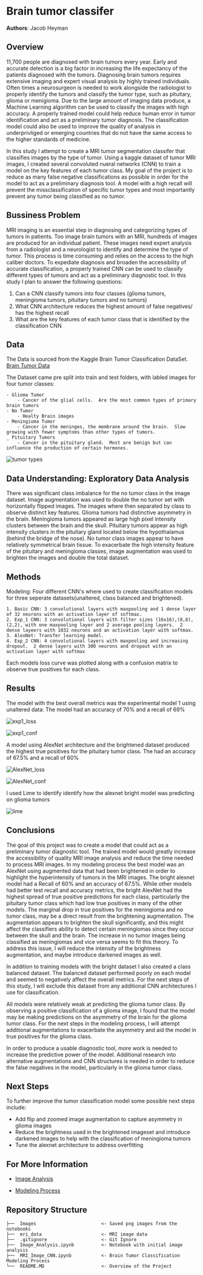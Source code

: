 # Brain tumor classifer


**Authors**: Jacob Heyman


## Overview
11,700 people are diagnosed with brain tumors every year. Early and accurate detection is a big factor in increasing the life expectancy of the patients diagnosed with the tumors. Diagnosing brain tumors requires extensive imaging and expert visual analysis by highly trained individuals. Often times a neurosurgeon is needed to work alongside the radiologist to properly identify the tumors and classify the tumor type, such as pituitary, glioma or menigioma. Due to the large amount of imaging data produce, a Machine Learning algorithm can be used to classify the images with high accuracy. A properly trained model could help reduce human error in tumor identification and act as a preliminary tumor diagnosis. The classification model could also be used to improve the quality of analysis in underprivliged or emerging countries that do not have the same access to the higher standards of medicine.  

In this study I attempt to create a MRI tumor segmentation classifer that classifies images by the type of tumor.  Using a kaggle dataset of tumor MRI images, I created several convoluted nueral networks (CNN) to train a model on the key features of each tumor class.  My goal of the project is to reduce as many false negative classifications as possible in order for the model to act as a preliminary diagnosis tool. A model with a high recall will prevent the missclassification of specific tumor types and most importantly prevent any tumor being classified as no tumor. 




## Bussiness Problem 
MRI imaging is an essential step in diagnosing and categorizing types of tumors in patients.  Too image brain tumors with an MRI, hundreds of images are produced for an individual patient.  These images need expert analysis from a radiologist and a neurologist to identify and determine the type of tumor.  This process is time consuming and relies on the access to the high caliber doctors. To expediate diagnosis and broaden the accessibility of accurate classification, a properly trained CNN can be used to classify different types of tumors and act as a preliminary diagnostic tool.  In this study I plan to answer the following questions:
 
1. Can a CNN classify tumors into four classes (glioma tumors, meningioma tumors, pituitary tumors and no tumors)
2. What CNN architecture reduces the highest amount of false negatives/ has the highest recall
3. What are the key features of each tumor class that is identified by the classification CNN




## Data
The Data is sourced from the Kaggle Brain Tumor Classification DataSet.  [Brain Tumor Data](https://www.kaggle.com/sartajbhuvaji/brain-tumor-classification-mri)

The Dataset came pre split into train and test folders, with labled images for four tumor classes:
    
    - Glioma Tumor
        - Cancer of the glial cells.  Are the most common types of primary brain tumors 
    - No Tumor
        - Healty Brain images
    - Meningioma Tumor
        - Cancer in the meninges, the membrane around the brain.  Slow growing with fewer symptoms than other types of tumors.
    _ Pituitary Tumors
        - Cancer in the pituitary gland.  Most are benign but can influence the production of certain hormones.

![tumor types](./images/Tumor_types.png)


## Data Understanding: Exploratory Data Analysis
There was significant class imbalance for the no tumor class in the image dataset.  Image augmentation was used to double the no tumor set with horizontally flipped images.  The images where then separated by class to observe distinct key features.  Glioma tumors had distinctive asymmetry in the brain.  Meningioma tumors appeared as large high pixel intensity clusters between the brain and the skull.  Pituitary tumors appear as high intensity clusters in the pituitary gland located below the hypothalamus (behind the bridge of the nose).  No tumor class images appear to have relatively symmetrical brain tissue.   To exacerbate the high intensity feature of the pituitary and meningioma classes, image augmentation was used to brighten the images and double the total dataset.  

## Methods
Modeling: 
Four different CNN's where used to create classification models for three seperate datasets(unaltered, class balanced and brightened).
    
    1. Basic CNN: 3 convolutional layers with maxpooling and 1 dense layer of 32 neurons with an activation layer of softmax.
    2. Exp_1 CNN: 3 convolutional layers with filter sizes (16x16),(8,8),(2,2), with one maxpooling layer and 2 average pooling layers.  2 dense layeers with 1032 neurons and an activation layer with softmax.
    3. AlexNet: Transfer learning model. 
    4. Exp_2 CNN: 4 convolutional layers with maxpooling and increasing dropout.  2 dense layers with 300 neurons and dropout with an activation layer with softmax
    
Each models loss curve was plotted along with a confusion matrix to observe true positives for each class.
    



## Results

The model with the best overall metrics was the experimental model 1 using unaltered data:
The model had an accuracy of 70% and a recall of 69%

![exp1_loss](./images/EXP_1_loss_plot.png)

![exp1_conf](./images/exp_1_confusion.png)

A model using AlexNet architecture and the brightened dataset produced the highest true positives for the pituitary tumor class.
The had an accuracy of 67.5% and a recall of 60%

![AlexNet_loss](./images/AlexNet_bright_loss.png)

![AlexNet_conf](./images/AlexNet_bright_confusion.png)

I used Lime to identify identify how the alexnet bright model was predicting on glioma tumors

![lime](./images/lime_glioma.png)




## Conclusions

The goal of this project was to create a model that could act as a preliminary tumor diagnostic tool. The trained model would greatly increase the accessibility of quality MRI image analysis and reduce the time needed to process MRI images. In my modeling process the best model was an AlexNet using augmented data that had been brightened in order to highlight the hyperintensity of tumors in the MRI images. The bright alexnet model had a Recall of 60% and an accuracy of 67.5%. While other models had better test recall and accuracy metrics, the bright AlexNet had the highest spread of true positive predictions for each class, particularly the pituitary tumor class which had low true positives in many of the other models. The marginal drop in true positives for the meningioma and no tumor class, may be a direct result from the brightening augmentation. The augmentation appears to brighten the skull significantly, and this might affect the classifiers ability to detect certain meningiomas since they occur between the skull and the brain. The increase in no tumor images being classified as meningiomas and vice versa seems to fit this theory. To address this issue, I will reduce the intensity of the brightness augmentation, and maybe introduce darkened images as well.

In addition to training models with the bright dataset I also created a class balanced dataset. The balanced dataset performed poorly on each model and seemed to negatively affect the overall metrics. For the next steps of this study, I will exclude this dataset from any additional CNN architectures I use for classification.

All models were relatively weak at predicting the glioma tumor class. By observing a positive classification of a glioma image, I found that the model may be making predictions on the asymmetry of the brain for the glioma tumor class. For the next steps in the modeling process, I will attempt additional augmentations to exacerbate the asymmetry and aid the model in true positives for the glioma class.

In order to produce a usable diagnostic tool, more work is needed to increase the predictive power of the model. Additional research into alternative augmentations and CNN structures is needed in order to reduce the false negatives in the model, particularly in the glioma tumor class.


  
## Next Steps
To further improve the tumor classification model some possible next steps include:

- Add flip and zoomed image augmentation to capture asymmetry in glioma images
- Reduce the brightness used in the brightened imageset and introduce darkened images to help with the classification of meningioma tumors
- Tune the alexnet architecture to address overfitting



 

## For More Information

- [Image Analysis](./Image_Analysis.ipynb)
 

- [Modeling Process](./MRI_Image_CNN.ipynb)






## Repository Structure

```
├──  Images                        <- Saved png images from the notebooks
├──  mri_data                      <- MRI image data 
├──  .gitignore                    <- Git Ignore
├──  Image_Analysis.ipynb          <- Notebook with initial image analysis
├──  MRI_Image_CNN.ipynb           <- Brain Tumor Classification Modeling Process                                     
└──  README.MD                     <- Overview of the Project